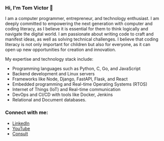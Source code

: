 ### Hi, I'm Tom Victor 👋

I am a computer programmer, entrepreneur, and technology enthusiast. I am deeply committed to empowering the next generation with computer and coding literacy, as I believe it is essential for them to think logically and navigate the digital world. I am passionate about writing code to craft and manifest ideas, as well as solving technical challenges. I believe that coding literacy is not only important for children but also for everyone, as it can open up new opportunities for creation and innovation.

My expertise and technology stack include:

* Programming languages such as Python, C, Go, and JavaScript
* Backend development and Linux servers
* Frameworks like Node, Django, FastAPI, Flask, and React
* Embedded programming and Real-time Operating Systems (RTOS)
* Internet of Things (IoT) and Real-time communication
* DevOps and CI/CD with tools like Docker, Jenkins
* Relational and Document databases.


<h3 align="left">Connect with me:</h3>
<ul>
  <li><a href="https://www.linkedin.com/in/vjtomvictor/" target="blank">LinkedIn</a></li>
  <li><a href="https://www.youtube.com/@tomvictor" target="blank">YouTube</a></li>
  <li><a href="https://topmate.io/tom" target="blank">Consult</a></li>
</ul>
